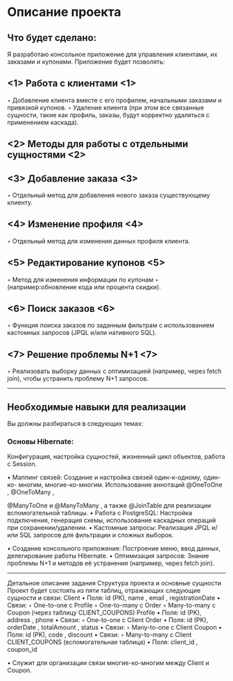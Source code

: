 # Описание проекта
## Что будет сделано:
Я разработаю консольное приложение для управления клиентами, их
заказами и купонами. Приложение будет позволять:

## <1> Работа с клиентами <1>
◦ Добавление клиента вместе с его профилем, начальными заказами и
привязкой купонов.
◦ Удаление клиента (при этом все связанные сущности, такие как профиль,
заказы, будут корректно удаляться с применением каскада).

## <2> Методы для работы с отдельными сущностями <2>

## <3> Добавление заказа <3>
◦ Отдельный метод для добавления нового заказа
существующему клиенту.

## <4> Изменение профиля <4>
◦ Отдельный метод для изменения данных профиля
клиента.

## <5> Редактирование купонов <5>
◦ Метод для изменения информации по купонам
◦ (например:обновление кода или процента скидки).

## <6> Поиск заказов <6>
◦ Функция поиска заказов по заданным фильтрам с использованием
кастомных запросов (JPQL и/или нативного SQL).

## <7> Решение проблемы N+1 <7>
◦ Реализовать выборку данных с оптимизацией (например, через fetch join),
чтобы устранить проблему N+1 запросов.

--------------------------------------------------------------------------
## Необходимые навыки для реализации
Вы должны разбираться в следующих темах:
### Основы Hibernate: 
Конфигурация, настройка сущностей, жизненный цикл
объектов, работа с Session.

• Маппинг связей: Создание и настройка связей один-к-одному, один-ко-
многим, многие-ко-многим. Использование аннотаций @OneToOne , @OneToMany ,

@ManyToOne и @ManyToMany , а также @JoinTable для реализации
вспомогательной таблицы.
• Работа с PostgreSQL: Настройка подключения, генерация схемы,
использование каскадных операций при сохранении/удалении.
• Кастомные запросы: Реализация JPQL и/или SQL запросов для фильтрации и
сложных выборок.

• Создание консольного приложения: Построение меню, ввод данных,
делегирование работы Hibernate.
• Оптимизация запросов: Знание проблемы N+1 и методов её устранения
(например, через fetch join).

---------------------------------------------------------------------------
Детальное описание задания
Структура проекта и основные сущности
Проект будет состоять из пяти таблиц, отражающих следующие сущности и
связи:
Client
• Поля: id (PK), name , email , registrationDate
• Связи:
◦ One-to-one c Profile
◦ One-to-many c Order
◦ Many-to-many c Coupon (через таблицу CLIENT_COUPONS)
Profile
• Поля: id (PK), address , phone
• Связи:
◦ One-to-one с Client
Order
• Поля: id (PK), orderDate , totalAmount , status
• Связи:
◦ Many-to-one с Client
Coupon
• Поля: id (PK), code , discount
• Связи:
◦ Many-to-many с Client
CLIENT_COUPONS (вспомогательная таблица)
• Поля: client_id , coupon_id

• Служит для организации связи многие-ко-многим между Client и Coupon.

